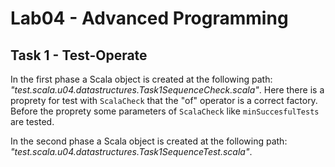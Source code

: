 # Lab04 - Advanced Programming

## Task 1 - Test-Operate

In the first phase a Scala object is created at the following path: *"test.scala.u04.datastructures.Task1SequenceCheck.scala"*.
Here there is a proprety for test with `ScalaCheck` that the "of" operator is a correct factory. Before the proprety some parameters of `ScalaCheck` like `minSuccesfulTests` are tested.

In the second phase a Scala object is created at the following path: *"test.scala.u04.datastructures.Task1SequenceTest.scala"*.

